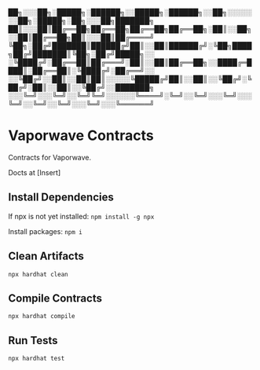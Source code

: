 ██╗░░░██╗░█████╗░██████╗░░█████╗░██████╗░░██╗░░░░░░░██╗░█████╗░██╗░░░██╗███████╗
██║░░░██║██╔══██╗██╔══██╗██╔══██╗██╔══██╗░██║░░██╗░░██║██╔══██╗██║░░░██║██╔════╝
╚██╗░██╔╝███████║██████╔╝██║░░██║██████╔╝░╚██╗████╗██╔╝███████║╚██╗░██╔╝█████╗░░
░╚████╔╝░██╔══██║██╔═══╝░██║░░██║██╔══██╗░░████╔═████║░██╔══██║░╚████╔╝░██╔══╝░░
░░╚██╔╝░░██║░░██║██║░░░░░╚█████╔╝██║░░██║░░╚██╔╝░╚██╔╝░██║░░██║░░╚██╔╝░░███████╗
░░░╚═╝░░░╚═╝░░╚═╝╚═╝░░░░░░╚════╝░╚═╝░░╚═╝░░░╚═╝░░░╚═╝░░╚═╝░░╚═╝░░░╚═╝░░░╚══════╝

# Vaporwave Contracts
Contracts for Vaporwave.

Docts at [Insert]

## Install Dependencies
If npx is not yet installed:
`npm install -g npx`

Install packages:
`npm i`

## Clean Artifacts
`npx hardhat clean`

## Compile Contracts
`npx hardhat compile`

## Run Tests
`npx hardhat test`
